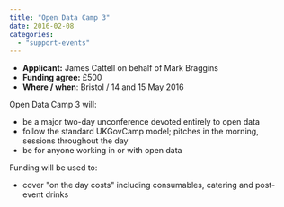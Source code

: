 ```yaml
---
title: "Open Data Camp 3"
date: 2016-02-08
categories: 
  - "support-events"
---
```


- **Applicant:** James Cattell on behalf of Mark Braggins
- **Funding agree:** £500
- **Where / when**: Bristol / 14 and 15 May 2016

Open Data Camp 3 will:

- be a major two-day unconference devoted entirely to open data
- follow the standard UKGovCamp model; pitches in the morning, sessions throughout the day
- be for anyone working in or with open data

Funding will be used to:

- cover "on the day costs" including consumables, catering and post-event drinks
